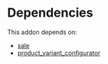 # Dependencies

This addon depends on:

- [sale](../../odoo-bringout-oca-ocb-sale)
- [product_variant_configurator](../../odoo-bringout-oca-product-variant-product_variant_configurator)
